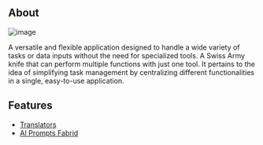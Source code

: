 ## About
![image](https://github.com/user-attachments/assets/f728f24e-70e8-4b05-8046-e3ce198208cb)

A versatile and flexible application designed to handle a wide variety of tasks or data inputs without the need for specialized tools.
A Swiss Army knife that can perform multiple functions with just one tool.
It pertains to the idea of simplifying task management by centralizing different functionalities in a single, easy-to-use application.

## Features

- [Translators](https://github.com/hhankj2u/go-translators)
- [AI Prompts Fabrid](https://github.com/danielmiessler/fabric)
